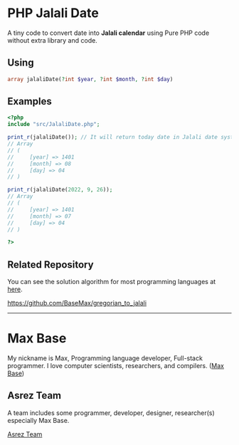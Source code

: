 # PHP Jalali Date

A tiny code to convert date into **Jalali calendar** using Pure PHP code without extra library and code.

## Using

```php
array jalaliDate(?int $year, ?int $month, ?int $day)
```

## Examples

```php
<?php
include "src/JalaliDate.php";

print_r(jalaliDate()); // It will return today date in Jalali date system.
// Array
// (
//     [year] => 1401
//     [month] => 08
//     [day] => 04
// )

print_r(jalaliDate(2022, 9, 26));
// Array
// (
//     [year] => 1401
//     [month] => 07
//     [day] => 04
// )

?>
```

## Related Repository

You can see the solution algorithm for most programming languages at [here](https://github.com/BaseMax/gregorian_to_jalali).

https://github.com/BaseMax/gregorian_to_jalali

---------

# Max Base

My nickname is Max, Programming language developer, Full-stack programmer. I love computer scientists, researchers, and compilers. ([Max Base](https://maxbase.org/))

## Asrez Team

A team includes some programmer, developer, designer, researcher(s) especially Max Base.

[Asrez Team](https://www.asrez.com/)
